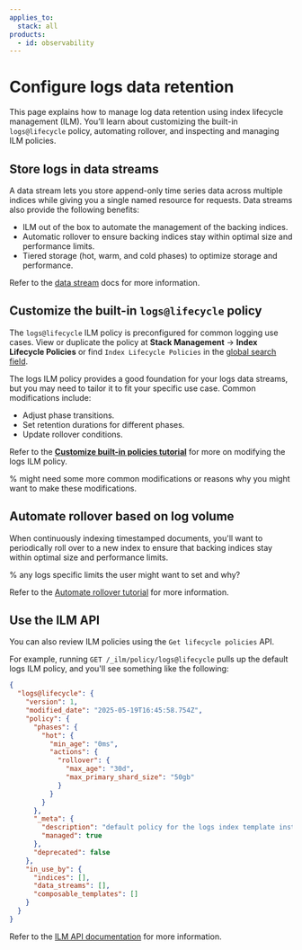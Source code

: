 ```yaml
---
applies_to:
  stack: all
products:
  - id: observability
---
```


# Configure logs data retention

This page explains how to manage log data retention using index lifecycle management (ILM). You’ll learn about customizing the built-in `logs@lifecycle` policy, automating rollover, and inspecting and managing ILM policies.

## Store logs in data streams

A data stream lets you store append-only time series data across multiple indices while giving you a single named resource for requests. Data streams also provide the following benefits:

- ILM out of the box to automate the management of the backing indices.
- Automatic rollover to ensure backing indices stay within optimal size and performance limits.
- Tiered storage (hot, warm, and cold phases) to optimize storage and performance.

Refer to the [data stream](/manage-data/data-store/data-streams.md) docs for more information.

## Customize the built-in `logs@lifecycle` policy

The `logs@lifecycle` ILM policy is preconfigured for common logging use cases. View or duplicate the policy at **Stack Management** → **Index Lifecycle Policies** or find `Index Lifecycle Policies` in the [global search field](/explore-analyze/find-and-organize/find-apps-and-objects.md).

The logs ILM policy provides a good foundation for your logs data streams, but you may need to tailor it to fit your specific use case. Common modifications include:

- Adjust phase transitions.
- Set retention durations for different phases.
- Update rollover conditions.

Refer to the **[Customize built-in policies tutorial](/manage-data/lifecycle/index-lifecycle-management/tutorial-customize-built-in-policies.md)** for more on modifying the logs ILM policy.

% might need some more common modifications or reasons why you might want to make these modifications.

## Automate rollover based on log volume

When continuously indexing timestamped documents, you'll want to periodically roll over to a new index to ensure that backing indices stay within optimal size and performance limits.

% any logs specific limits the user might want to set and why?

Refer to the [Automate rollover tutorial](/manage-data/lifecycle/index-lifecycle-management/tutorial-automate-rollover.md) for more information.

## Use the ILM API

You can also review ILM policies using the `Get lifecycle policies` API.

For example, running `GET /_ilm/policy/logs@lifecycle` pulls up the default logs ILM policy, and you'll see something like the following:

```json
{
  "logs@lifecycle": {
    "version": 1,
    "modified_date": "2025-05-19T16:45:58.754Z",
    "policy": {
      "phases": {
        "hot": {
          "min_age": "0ms",
          "actions": {
            "rollover": {
              "max_age": "30d",
              "max_primary_shard_size": "50gb"
            }
          }
        }
      },
      "_meta": {
        "description": "default policy for the logs index template installed by x-pack",
        "managed": true
      },
      "deprecated": false
    },
    "in_use_by": {
      "indices": [],
      "data_streams": [],
      "composable_templates": []
    }
  }
}
```

Refer to the [ILM API documentation](https://www.elastic.co/docs/api/doc/elasticsearch/group/endpoint-ilm) for more information.